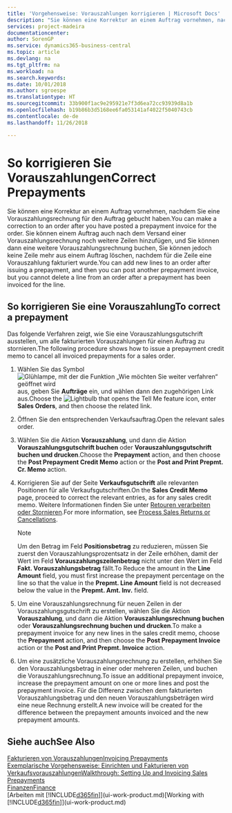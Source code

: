 ```yaml
---
title: 'Vorgehensweise: Vorauszahlungen korrigieren | Microsoft Docs'
description: "Sie können eine Korrektur an einem Auftrag vornehmen, nachdem Sie eine Vorauszahlungsrechnung für den Auftrag gebucht haben. Sie können einem Auftrag auch nach dem Versand einer Vorauszahlungsrechnung noch weitere Zeilen hinzufügen, und Sie können dann eine weitere Vorauszahlungsrechnung buchen, Sie können jedoch keine Zeile mehr aus einem Auftrag löschen, nachdem für die Zeile eine Vorauszahlung fakturiert wurde."
services: project-madeira
documentationcenter: 
author: SorenGP
ms.service: dynamics365-business-central
ms.topic: article
ms.devlang: na
ms.tgt_pltfrm: na
ms.workload: na
ms.search.keywords: 
ms.date: 10/01/2018
ms.author: sgroespe
ms.translationtype: HT
ms.sourcegitcommit: 33b900f1ac9e295921e7f3d6ea72cc93939d8a1b
ms.openlocfilehash: b19b86b3d5168ee6fa053141af4022f5040743cb
ms.contentlocale: de-de
ms.lasthandoff: 11/26/2018

---
```

# <a name="correct-prepayments"></a><span data-ttu-id="f0149-104">So korrigieren Sie Vorauszahlungen</span><span class="sxs-lookup"><span data-stu-id="f0149-104">Correct Prepayments</span></span>
<span data-ttu-id="f0149-105">Sie können eine Korrektur an einem Auftrag vornehmen, nachdem Sie eine Vorauszahlungsrechnung für den Auftrag gebucht haben.</span><span class="sxs-lookup"><span data-stu-id="f0149-105">You can make a correction to an order after you have posted a prepayment invoice for the order.</span></span> <span data-ttu-id="f0149-106">Sie können einem Auftrag auch nach dem Versand einer Vorauszahlungsrechnung noch weitere Zeilen hinzufügen, und Sie können dann eine weitere Vorauszahlungsrechnung buchen, Sie können jedoch keine Zeile mehr aus einem Auftrag löschen, nachdem für die Zeile eine Vorauszahlung fakturiert wurde.</span><span class="sxs-lookup"><span data-stu-id="f0149-106">You can add new lines to an order after issuing a prepayment, and then you can post another prepayment invoice, but you cannot delete a line from an order after a prepayment has been invoiced for the line.</span></span>  

## <a name="to-correct-a-prepayment"></a><span data-ttu-id="f0149-107">So korrigieren Sie eine Vorauszahlung</span><span class="sxs-lookup"><span data-stu-id="f0149-107">To correct a prepayment</span></span>
<span data-ttu-id="f0149-108">Das folgende Verfahren zeigt, wie Sie eine Vorauszahlungsgutschrift ausstellen, um alle fakturierten Vorauszahlungen für einen Auftrag zu stornieren.</span><span class="sxs-lookup"><span data-stu-id="f0149-108">The following procedure shows how to issue a prepayment credit memo to cancel all invoiced prepayments for a sales order.</span></span>  
1. <span data-ttu-id="f0149-109">Wählen Sie das Symbol ![Glühlampe, mit der die Funktion „Wie möchten Sie weiter verfahren“ geöffnet wird](media/ui-search/search_small.png "Wie möchten Sie weiter verfahren?") aus, geben Sie **Aufträge** ein, und wählen dann den zugehörigen Link aus.</span><span class="sxs-lookup"><span data-stu-id="f0149-109">Choose the ![Lightbulb that opens the Tell Me feature](media/ui-search/search_small.png "Tell me what you want to do") icon, enter **Sales Orders**, and then choose the related link.</span></span>  
2. <span data-ttu-id="f0149-110">Öffnen Sie den entsprechenden Verkaufsauftrag.</span><span class="sxs-lookup"><span data-stu-id="f0149-110">Open the relevant sales order.</span></span>
3. <span data-ttu-id="f0149-111">Wählen Sie die Aktion **Vorauszahlung**, und dann die Aktion **Vorauszahlungsgutschrift buchen** oder **Vorauszahlungsgutschrift buchen und drucken**.</span><span class="sxs-lookup"><span data-stu-id="f0149-111">Choose the **Prepayment** action, and then choose the **Post Prepayment Credit Memo** action or the **Post and Print Prepmt. Cr. Memo** action.</span></span>  
4. <span data-ttu-id="f0149-112">Korrigieren Sie auf der Seite **Verkaufsgutschrift** alle relevanten Positionen für alle Verkaufsgutschriften.</span><span class="sxs-lookup"><span data-stu-id="f0149-112">On the **Sales Credit Memo** page, proceed to correct the relevant entries, as for any sales credit memo.</span></span> <span data-ttu-id="f0149-113">Weitere Informationen finden Sie unter [Retouren verarbeiten oder Stornieren](sales-how-process-sales-returns-cancellations.md).</span><span class="sxs-lookup"><span data-stu-id="f0149-113">For more information, see [Process Sales Returns or Cancellations](sales-how-process-sales-returns-cancellations.md).</span></span>     

    > [!NOTE]  
    > <span data-ttu-id="f0149-114">Um den Betrag im Feld **Positionsbetrag** zu reduzieren, müssen Sie zuerst den Vorauszahlungsprozentsatz in der Zeile erhöhen, damit der Wert im Feld **Vorauszahlungszeilenbetrag** nicht unter den Wert im Feld **Fakt. Vorauszahlungsbetrag** fällt.</span><span class="sxs-lookup"><span data-stu-id="f0149-114">To Reduce the amount in the **Line Amount** field, you must first increase the prepayment percentage on the line so that the value in the **Prepmt. Line Amount** field is not decreased below the value in the **Prepmt. Amt. Inv.** field.</span></span>

5. <span data-ttu-id="f0149-115">Um eine Vorauszahlungsrechnung für neuen Zeilen in der Vorauszahlungsgutschrift zu erstellen, wählen Sie die Aktion **Vorauszahlung**, und dann die Aktion **Vorauszahlungsrechnung buchen** oder **Vorauszahlungsrechnung buchen und drucken**.</span><span class="sxs-lookup"><span data-stu-id="f0149-115">To make a prepayment invoice for any new lines in the sales credit memo, choose the **Prepayment** action, and then choose the **Post Prepayment Invoice** action or the **Post and Print Prepmt. Invoice** action.</span></span>  
6. <span data-ttu-id="f0149-116">Um eine zusätzliche Vorauszahlungsrechnung zu erstellen, erhöhen Sie den Vorauszahlungsbetrag in einer oder mehreren Zeilen, und buchen die Vorauszahlungsrechnung.</span><span class="sxs-lookup"><span data-stu-id="f0149-116">To issue an additional prepayment invoice, increase the prepayment amount on one or more lines and post the prepayment invoice.</span></span> <span data-ttu-id="f0149-117">Für die Differenz zwischen dem fakturierten Vorauszahlungsbetrag und den neuen Vorauszahlungsbeträgen wird eine neue Rechnung erstellt.</span><span class="sxs-lookup"><span data-stu-id="f0149-117">A new invoice will be created for the difference between the prepayment amounts invoiced and the new prepayment amounts.</span></span>  

## <a name="see-also"></a><span data-ttu-id="f0149-118">Siehe auch</span><span class="sxs-lookup"><span data-stu-id="f0149-118">See Also</span></span>  
[<span data-ttu-id="f0149-119">Fakturieren von Vorauszahlungen</span><span class="sxs-lookup"><span data-stu-id="f0149-119">Invoicing Prepayments</span></span>](finance-invoice-prepayments.md)  
[<span data-ttu-id="f0149-120">Exemplarische Vorgehensweise: Einrichten und Fakturieren von Verkaufsvorauszahlungen</span><span class="sxs-lookup"><span data-stu-id="f0149-120">Walkthrough: Setting Up and Invoicing Sales Prepayments</span></span>](walkthrough-setting-up-and-invoicing-sales-prepayments.md)  
[<span data-ttu-id="f0149-121">Finanzen</span><span class="sxs-lookup"><span data-stu-id="f0149-121">Finance</span></span>](finance.md)  
<span data-ttu-id="f0149-122">[Arbeiten mit [!INCLUDE[d365fin](includes/d365fin_md.md)]](ui-work-product.md)</span><span class="sxs-lookup"><span data-stu-id="f0149-122">[Working with [!INCLUDE[d365fin](includes/d365fin_md.md)]](ui-work-product.md)</span></span>

